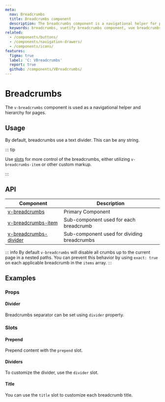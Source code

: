 ```yaml
---
meta:
  nav: Breadcrumbs
  title: Breadcrumbs component
  description: The breadcrumbs component is a navigational helper for pages. It can accept a Material Icons icon or characters as a divider.
  keywords: breadcrumbs, vuetify breadcrumbs component, vue breadcrumbs component, v-breadcrumbs component
related:
  - /components/buttons/
  - /components/navigation-drawers/
  - /components/icons/
features:
  figma: true
  label: 'C: VBreadcrumbs'
  report: true
  github: /components/VBreadcrumbs/
---
```


# Breadcrumbs

The `v-breadcrumbs` component is used as a navigational helper and hierarchy for pages.

<PageFeatures />

## Usage

By default, breadcrumbs use a text divider. This can be any string.

<ExamplesUsage name="v-breadcrumbs" />

<PromotedEntry />

::: tip

Use [slots](/api/v-breadcrumbs/#slots) for more control of the breadcrumbs, either utilizing `v-breadcrumbs-item` or other custom markup.

:::

## API

| Component | Description |
| - | - |
| [v-breadcrumbs](/api/v-breadcrumbs/) | Primary Component |
| [v-breadcrumbs-item](/api/v-breadcrumbs-item/) | Sub-component used for each breadcrumb |
| [v-breadcrumbs-divider](/api/v-breadcrumbs-divider/) | Sub-component used for dividing breadcrumbs |

<ApiInline hide-links />

::: info
  By default `v-breadcrumbs` will disable all crumbs up to the current page in a nested paths. You can prevent this behavior by using `exact: true` on each applicable breadcrumb in the `items` array.
:::

## Examples

### Props

#### Divider

Breadcrumbs separator can be set using `divider` property.

<ExamplesExample file="v-breadcrumbs/prop-divider" />

### Slots

#### Prepend

Prepend content with the `prepend` slot.

<ExamplesExample file="v-breadcrumbs/slot-prepend" />

#### Dividers

To customize the divider, use the `divider` slot.

<ExamplesExample file="v-breadcrumbs/slot-icon-dividers" />

#### Title

You can use the `title` slot to customize each breadcrumb title.

<ExamplesExample file="v-breadcrumbs/slot-title" />
